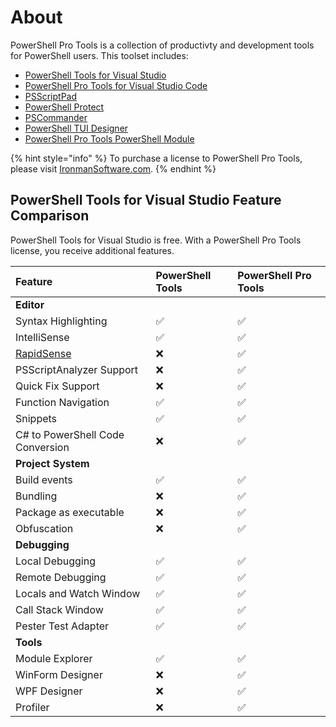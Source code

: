 # About

PowerShell Pro Tools is a collection of productivty and development tools for PowerShell users. This toolset includes:

- [PowerShell Tools for Visual Studio](https://docs.poshtools.com/powershell-pro-tools-documentation/visual-studio)
- [PowerShell Pro Tools for Visual Studio Code](https://docs.poshtools.com/powershell-pro-tools-documentation/visual-studio-code)
- [PSScriptPad](https://docs.poshtools.com/powershell-pro-tools-documentation/psscriptpad)
- [PowerShell Protect](https://docs.poshtools.com/powershell-pro-tools-documentation/powershell-protect)
- [PSCommander](https://docs.poshtools.com/powershell-pro-tools-documentation/pscommander)
- [PowerShell TUI Designer](https://docs.poshtools.com/powershell-pro-tools-documentation/tui-designer)
- [PowerShell Pro Tools PowerShell Module](https://docs.poshtools.com/powershell-pro-tools-documentation/powershell-module)

{% hint style="info" %}
To purchase a license to PowerShell Pro Tools, please visit [IronmanSoftware.com](https://www.ironmansoftware.com/pricing/powershell-pro-tools).
{% endhint %}

## PowerShell Tools for Visual Studio Feature Comparison

PowerShell Tools for Visual Studio is free. With a PowerShell Pro Tools license, you receive additional features. 

| Feature | PowerShell Tools | PowerShell Pro Tools |
| :--- | :--- | :--- |
| **Editor** |   |   |
| Syntax Highlighting |  ✅ |  ✅ |
| IntelliSense |  ✅ |  ✅ |
| [RapidSense](powershell-pro-tools-documentation/visual-studio-code/rapidsense.md) |  ❌ |  ✅ |
| PSScriptAnalyzer Support |  ❌ |  ✅ |
| Quick Fix Support |  ❌ |  ✅ |
| Function Navigation |  ✅ |  ✅ |
| Snippets |  ✅ |  ✅  |
| C\# to PowerShell Code Conversion |  ❌ |  ✅ |
| **Project System** |  |  |
| Build events |  ✅ |  ✅ |
| Bundling |  ❌ |  ✅ |
| Package as executable |  ❌ |  ✅ |
| Obfuscation |  ❌ |  ✅ |
| **Debugging** |   |  |
| Local Debugging |  ✅ |  ✅ |
| Remote Debugging |  ✅ |  ✅ |
| Locals and Watch Window |  ✅ |  ✅ |
| Call Stack Window |  ✅ |  ✅ |
| Pester Test Adapter |  ✅ |  ✅ |
| **Tools** |  |  |
| Module Explorer |  ✅ |  ✅ |
| WinForm Designer |  ❌ |  ✅ |
| WPF Designer |  ❌ |  ✅ |
| Profiler |  ❌ |  ✅ |



